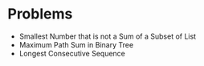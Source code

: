 # Problems
- Smallest Number that is not a Sum of a Subset of List
- Maximum Path Sum in Binary Tree
- Longest Consecutive Sequence

